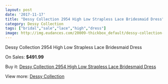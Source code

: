 ```yaml
---
layout: post
date: '2017-11-17'
title: "Dessy Collection 2954 High Low Strapless Lace Bridesmaid Dress"
category: Dessy Collection
tags: ["bridal","sale","lace","high","dress"]
image: http://img.eudances.com/20009-thickbox_default/dessy-collection-2954-high-low-strapless-lace-bridesmaid-dress.jpg
---
```

Dessy Collection 2954 High Low Strapless Lace Bridesmaid Dress

On Sales: **$491.99**
<a href="https://www.eudances.com/en/dessy-collection/5990-dessy-collection-2954-high-low-strapless-lace-bridesmaid-dress.html"><amp-img layout="responsive" width="600" height="600" src="//img.eudances.com/20009-thickbox_default/dessy-collection-2954-high-low-strapless-lace-bridesmaid-dress.jpg" alt="Dessy Collection 2954 High Low Strapless Lace Bridesmaid Dress 0" /></a>
<a href="https://www.eudances.com/en/dessy-collection/5990-dessy-collection-2954-high-low-strapless-lace-bridesmaid-dress.html"><amp-img layout="responsive" width="600" height="600" src="//img.eudances.com/20010-thickbox_default/dessy-collection-2954-high-low-strapless-lace-bridesmaid-dress.jpg" alt="Dessy Collection 2954 High Low Strapless Lace Bridesmaid Dress 1" /></a>

Buy it: [Dessy Collection 2954 High Low Strapless Lace Bridesmaid Dress](https://www.eudances.com/en/dessy-collection/5990-dessy-collection-2954-high-low-strapless-lace-bridesmaid-dress.html "Dessy Collection 2954 High Low Strapless Lace Bridesmaid Dress")

View more: [Dessy Collection](https://www.eudances.com/en/60-Dessy-Collection "Dessy Collection")